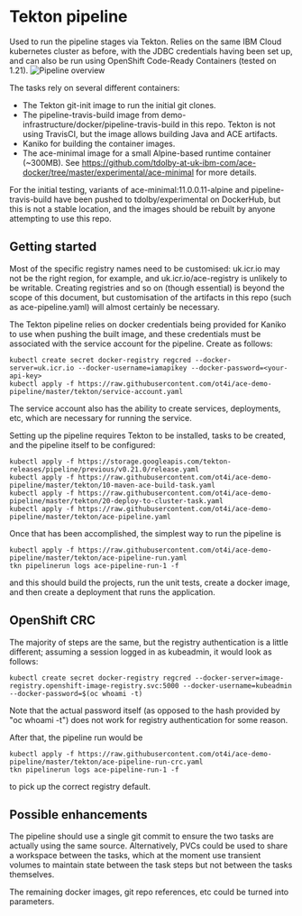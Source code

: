 # Tekton pipeline

Used to run the pipeline stages via Tekton. Relies on the same IBM Cloud kubernetes cluster as before, with the JDBC
credentials having been set up, and can also be run using OpenShift Code-Ready Containers (tested on 1.21).
![Pipeline overview](tekton-pipeline-picture.png)

The tasks rely on several different containers:

- The Tekton git-init image to run the initial git clones.
- The pipeline-travis-build image from demo-infrastructure/docker/pipeline-travis-build in this repo. Tekton is not using TravisCI, but the image allows building Java and ACE artifacts. 
- Kaniko for building the container images.
- The ace-minimal image for a small Alpine-based runtime container (~300MB). See https://github.com/tdolby-at-uk-ibm-com/ace-docker/tree/master/experimental/ace-minimal for more details.

For the initial testing, variants of ace-minimal:11.0.0.11-alpine and pipeline-travis-build have been pushed to tdolby/experimental on DockerHub, but this is not a stable location, and the images should be rebuilt by anyone attempting to use this repo.

## Getting started

 Most of the specific registry names need to be customised: uk.icr.io may not be the right region, for example, and uk.icr.io/ace-registry is unlikely to be writable. Creating registries and so on (though essential) is beyond the scope of this document, but customisation of the artifacts in this repo (such as ace-pipeline.yaml) will almost certainly be necessary.

 The Tekton pipeline relies on docker credentials being provided for Kaniko to use when pushing the built image, and these credentials must be associated with the service account for the pipeline. Create as follows:
```
kubectl create secret docker-registry regcred --docker-server=uk.icr.io --docker-username=iamapikey --docker-password=<your-api-key>
kubectl apply -f https://raw.githubusercontent.com/ot4i/ace-demo-pipeline/master/tekton/service-account.yaml
```
The service account also has the ability to create services, deployments, etc, which are necessary for running the service.

Setting up the pipeline requires Tekton to be installed, tasks to be created, and the pipeline itself to be configured:
```
kubectl apply -f https://storage.googleapis.com/tekton-releases/pipeline/previous/v0.21.0/release.yaml
kubectl apply -f https://raw.githubusercontent.com/ot4i/ace-demo-pipeline/master/tekton/10-maven-ace-build-task.yaml
kubectl apply -f https://raw.githubusercontent.com/ot4i/ace-demo-pipeline/master/tekton/20-deploy-to-cluster-task.yaml
kubectl apply -f https://raw.githubusercontent.com/ot4i/ace-demo-pipeline/master/tekton/ace-pipeline.yaml
```

Once that has been accomplished, the simplest way to run the pipeline is
```
kubectl apply -f https://raw.githubusercontent.com/ot4i/ace-demo-pipeline/master/tekton/ace-pipeline-run.yaml
tkn pipelinerun logs ace-pipeline-run-1 -f
```

and this should build the projects, run the unit tests, create a docker image, and then create a deployment that runs the application.

## OpenShift CRC

The majority of steps are the same, but the registry authentication is a little different; assuming a session logged in as kubeadmin, it would look as follows:
```
kubectl create secret docker-registry regcred --docker-server=image-registry.openshift-image-registry.svc:5000 --docker-username=kubeadmin --docker-password=$(oc whoami -t)
```
Note that the actual password itself (as opposed to the hash provided by "oc whoami -t") does not work for registry authentication for some reason.

After that, the pipeline run would be
```
kubectl apply -f https://raw.githubusercontent.com/ot4i/ace-demo-pipeline/master/tekton/ace-pipeline-run-crc.yaml
tkn pipelinerun logs ace-pipeline-run-1 -f
```
to pick up the correct registry default.

## Possible enhancements

The pipeline should use a single git commit to ensure the two tasks are actually using the same source. Alternatively, PVCs could be used to share a workspace between the tasks, which at the moment use transient volumes to maintain state between the task steps but not between the tasks themselves.

The remaining docker images, git repo references, etc could be turned into parameters.
